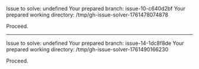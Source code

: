 Issue to solve: undefined
Your prepared branch: issue-10-c640d2bf
Your prepared working directory: /tmp/gh-issue-solver-1761478074878

Proceed.

---

Issue to solve: undefined
Your prepared branch: issue-14-1dc8f8de
Your prepared working directory: /tmp/gh-issue-solver-1761490166230

Proceed.